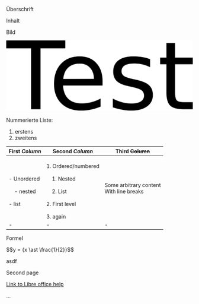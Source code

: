 Überschrift

Inhalt

Bild

![1000000100000B5F000004495E83AB1D.png](1000000100000B5F000004495E83AB1D.png)

Nummerierte Liste:

1.  erstens
2.  zweitens

| First *Column* | Second *Column* | Third ~~Column~~ |
|----|----|----|
| <br>- Unordered<br><br>&nbsp;&nbsp;&nbsp;&nbsp;- nested<br><br>- list | <br>1. Ordered/numbered<br><br>&nbsp;&nbsp;&nbsp;&nbsp;1. Nested<br><br>&nbsp;&nbsp;&nbsp;&nbsp;2. List<br><br>2. First level<br><br>3. again | Some arbitrary content<br>With line breaks |
| \- | \- | \- |

Formel

\$\$y = {x \ast \frac{1}{2}}\$\$

asdf

Second page

[Link to Libre office help](https://www.libreofficehelp.com/horizontal-lines-libreoffice-openoffice/)

...